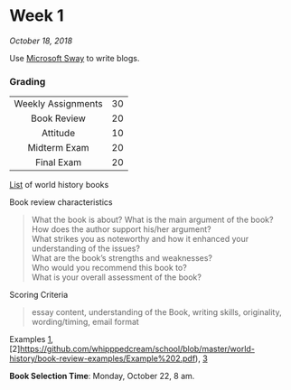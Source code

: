 # Week 1
*October 18, 2018*

Use [Microsoft Sway](https://sway.office.com/my) to write blogs.

### Grading

|||
|:-:|:-:|
|Weekly Assignments	|30|
|Book Review				|20|
|Attitude						|10|
|Midterm Exam				|20|
|Final Exam					|20|

[List](http://bit.ly/2P1u2oB) of world history books

Book review characteristics  
> What the book is about? What is the main argument of the book?  
> How does the author support his/her argument?  
> What strikes you as noteworthy and how it enhanced your understanding of the issues?  
> What are the book’s strengths and weaknesses?  
> Who would you recommend this book to?  					
> What is your overall assessment of the book?   

Scoring Criteria
> essay content, understanding of the Book, writing skills, originality, wording/timing, email format

Examples [1](https://github.com/whipppedcream/school/blob/master/world-history/book-review-examples/Example%201.pdf), [2]https://github.com/whipppedcream/school/blob/master/world-history/book-review-examples/Example%202.pdf), [3](https://github.com/whipppedcream/school/blob/master/world-history/book-review-examples/Example%203.pdf)  

**Book Selection Time**: Monday, October 22, 8 am.

